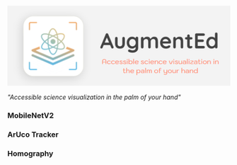 

![AugmentEd](./computer-vision/img/logo.png)

*"Accessible science visualization in the palm of your hand"*





### MobileNetV2

### ArUco Tracker

### Homography
